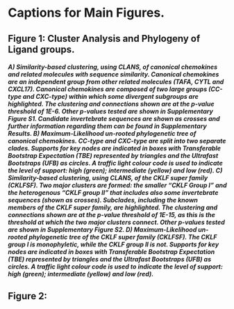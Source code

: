 # Captions for Main Figures.

## Figure 1: Cluster Analysis and Phylogeny of Ligand groups.
##### A) Similarity-based clustering, using CLANS, of canonical chemokines and related molecules with sequence similarity. Canonical chemokines are an independent group from other related molecules (TAFA, CYTL and CXCL17). Canonical chemokines are composed of two large groups (CC-type and CXC-type) within which some divergent subgroups are highlighted. The clustering and connections shown are at the p-value threshold of 1E-6. Other p-values tested are shown in Supplementary Figure S1. Candidate invertebrate sequences are shown as crosses and further information regarding them can be found in Supplementary Results. B) Maximum-Likelihood un-rooted phylogenetic tree of canonical chemokines. CC-type and CXC-type are split into two separate clades. Supports for key nodes are indicated in boxes with Transferable Bootstrap Expectation (TBE) represented by triangles and the Ultrafast Bootstraps (UFB) as circles. A traffic light colour code is used to indicate the level of support: high (green); intermediate (yellow) and low (red). C) Similarity-based clustering, using CLANS, of the CKLF super family (CKLFSF). Two major clusters are formed: the smaller “CKLF Group I” and the heterogenous “CKLF group II” that includes also some invertebrate sequences (shown as crosses). Subclades, including the known members of the CKLF super family, are highlighted. The clustering and connections shown are at the p-value threshold of 1E-15, as this is the threshold at which the two major clusters connect. Other p-values tested are shown in Supplementary Figure S2. D) Maximum-Likelihood un-rooted phylogenetic tree of the CKLF super family (CKLFSF). The CKLF group I is monophyletic, while the CKLF group II is not. Supports for key nodes are indicated in boxes with Transferable Bootstrap Expectation (TBE) represented by triangles and the Ultrafast Bootstraps (UFB) as circles. A traffic light colour code is used to indicate the level of support: high (green); intermediate (yellow) and low (red).

## Figure 2: 
